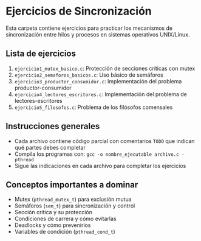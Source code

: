 # Ejercicios de Sincronización

Esta carpeta contiene ejercicios para practicar los mecanismos de sincronización entre hilos y procesos en sistemas operativos UNIX/Linux.

## Lista de ejercicios

1. `ejercicio1_mutex_basico.c`: Protección de secciones críticas con mutex
2. `ejercicio2_semaforos_basicos.c`: Uso básico de semáforos
3. `ejercicio3_productor_consumidor.c`: Implementación del problema productor-consumidor
4. `ejercicio4_lectores_escritores.c`: Implementación del problema de lectores-escritores
5. `ejercicio5_filosofos.c`: Problema de los filósofos comensales

## Instrucciones generales

- Cada archivo contiene código parcial con comentarios `TODO` que indican qué partes debes completar
- Compila los programas con: `gcc -o nombre_ejecutable archivo.c -pthread`
- Sigue las indicaciones en cada archivo para completar los ejercicios

## Conceptos importantes a dominar

- Mutex (`pthread_mutex_t`) para exclusión mutua
- Semáforos (`sem_t`) para sincronización y control
- Sección crítica y su protección
- Condiciones de carrera y cómo evitarlas
- Deadlocks y cómo prevenirlos
- Variables de condición (`pthread_cond_t`)
